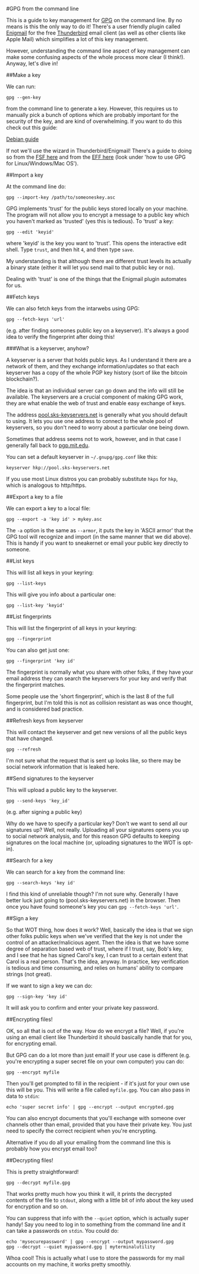 #GPG from the command line

This is a guide to key management for [GPG](https://gnupg.org/) on the
command line. By no means is this the only way to do it! There's a user
friendly plugin called [Enigmail](https://enigmail.net/home/index.php) for
the free [Thunderbird](https://www.mozilla.org/en-US/thunderbird/) email
client (as well as other clients like Apple Mail) which simplifies a lot
of this key management.

However, understanding the command line aspect of key management can make
some confusing aspects of the whole process more clear (I think!). Anyway,
let's dive in!

##Make a key

We can run:

`gpg --gen-key` 

from the command line to generate a key. However, this requires us to
manually pick a bunch of options which are probably important for the
security of the key, and are kind of overwhelming. If you want to do this
check out this guide:

[Debian guide](http://keyring.debian.org/creating-key.html)

If not we'll use the wizard in Thunderbird/Enigmail! There's a guide to
doing so from the [FSF here](https://emailselfdefense.fsf.org/en/) and
from the [EFF here](https://ssd.eff.org/en) (look under 'how to use GPG
for Linux/Windows/Mac OS').

##Import a key

At the command line do:

`gpg --import-key /path/to/someoneskey.asc`

GPG implements 'trust' for the public keys stored locally on your machine.
The program will not allow you to encrypt a message to a public key which
you haven't marked as 'trusted' (yes this is tedious). To 'trust' a key:

`gpg --edit 'keyid'`

where 'keyid' is the key you want to 'trust'. This opens the interactive
edit shell. Type `trust`, and then hit `4`, and then type `save`.

My understanding is that although there are different trust levels its
actually a binary state (either it will let you send mail to that public
key or no). 

Dealing with 'trust' is one of the things that the Enigmail plugin
automates for us.

##Fetch keys

We can also fetch keys from the intarwebs using GPG:

`gpg --fetch-keys 'url'`

(e.g. after finding someones public key on a keyserver). It's always
a good idea to verify the fingerprint after doing this!

###What is a keyserver, anyhow?

A keyserver is a server that holds public keys. As I understand it
there are a network of them, and they exchange information/updates so that
each keyserver has a copy of the whole PGP key history (sort of like the
bitcoin blockchain?). 

The idea is that an individual server can go down and the info will still
be available. The keyservers are a crucial component of making GPG work,
they are what enable the web of trust and enable easy exchange of keys.

The address [pool.sks-keyservers.net](pool.sks-keyservers.net) is
generally what you should default to using. It lets you use one address to
connect to the whole pool of keyservers, so you don't need to worry about
a particular one being down. 

Sometimes that address seems not to work, however, and in that case
I generally fall back to [pgp.mit.edu](pgp.mit.edu). 

You can set a default keyserver in `~/.gnupg/gpg.conf` like this:

    keyserver hkp://pool.sks-keyservers.net

If you use most Linux distros you can probably substitute `hkps`
for `hkp`, which is analogous to http/https.

##Export a key to a file

We can export a key to a local file:

`gpg --export -a 'key id' > mykey.asc`

The `-a` option is the same as `--armor`, it puts the key in 'ASCII armor'
that the GPG tool will recognize and import (in the same manner that we
did above). This is handy if you want to sneakernet or email your public
key directly to someone.

##List keys

This will list all keys in your keyring:

`gpg --list-keys`

This will give you info about a particular one:

`gpg --list-key 'keyid'`

##List fingerprints

This will list the fingerprint of all keys in your keyring:

`gpg --fingerprint`

You can also get just one:

`gpg --fingerprint 'key id'`

The fingerprint is normally what you share with other folks, if they have
your email address they can search the keyservers for your key and verify
that the fingerprint matches.

Some people use the 'short fingerprint', which is the last 8 of the full
fingerprint, but I'm told this is not as collision resistant as was once
thought, and is considered bad practice.

##Refresh keys from keyserver

This will contact the keyserver and get new versions of all the public
keys that have changed. 

`gpg --refresh`

I'm not sure what the request that is sent up
looks like, so there may be social network information that is leaked
here.

##Send signatures to the keyserver

This will upload a public key to the keyserver.

`gpg --send-keys 'key_id'`

(e.g. after signing a public key)

Why do we have to specify a particular key? Don't we want to send all our
signatures up? Well, not really. Uploading all your signatures opens you
up to social network analysis, and for this reason GPG defaults to keeping
signatures on the local machine (or, uploading signatures to the WOT is
opt-in).

##Search for a key

We can search for a key from the command line:

`gpg --search-keys 'key id'`

I find this kind of unreliable though? I'm not sure why. Generally I have
better luck just going to (pool.sks-keyservers.net) in the browser. Then
once you have found someone's key you can `gpg --fetch-keys 'url'`.

##Sign a key

So that WOT thing, how does it work? Well, basically the idea is that we
sign other folks public keys when we've verified that the key is not under
the control of an attacker/malicious agent. Then the idea is that we have
some degree of separation based web of trust, where if I trust, say, Bob's
key, and I see that he has signed Carol's key, I can trust to a certain
extent that Carol is a real person. That's the idea, anyway. In practice,
key verification is tedious and time consuming, and relies on humans'
ability to compare strings (not great).

If we want to sign a key we can do:

`gpg --sign-key 'key id'`

It will ask you to confirm and enter your private key password.

##Encrypting files!

OK, so all that is out of the way. How do we encrypt a file? Well, if
you're using an email client like Thunderbird it should basically handle
that for you, for encrypting email.

But GPG can do a lot more than just email! If your use case is different
(e.g. you're encrypting a super secret file on your own computer) you can
do:

`gpg --encrypt myfile`

Then you'll get prompted to fill in the recipient - if it's just for your
own use this will be you. This will write a file called `myfile.gpg`. You
can also pass in data to `stdin`:

`echo 'super secret info' | gpg --encrypt --output encrypted.gpg`

You can also encrypt documents that you'll exchange with someone over
channels other than email, provided that you have their private key. You
just need to specify the correct recipient when you're encrypting.

Alternative if you do all your emailing from the command line this is
probably how you encrypt email too? 

##Decrypting files!

This is pretty straightforward!

`gpg --decrypt myfile.gpg`

That works pretty much how you think it will, it prints the decrypted
contents of the file to `stdout`, along with a little bit of info about
the key used for encryption and so on.

You can suppress that info with the `--quiet` option, which is actually
super handy! Say you need to log in to something from the command line and
it can take a passwords on `stdin`. You could do:

    echo 'mysecurepassword' | gpg --encrypt --output mypassword.gpg
    gpg --decrypt --quiet mypassword.gpg | myterminalutility

Whoa cool! This is actually what I use to store the passwords for my mail
accounts on my machine, it works pretty smoothly.
